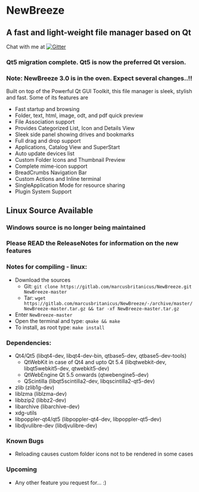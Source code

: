 # NewBreeze
## A fast and light-weight file manager based on Qt

Chat with me at [![Gitter](https://badges.gitter.im/Join%20Chat.svg)](https://gitter.im/newbreeze-fm/)

### Qt5 migration complete. Qt5 is now the preferred Qt version.

### Note: NewBreeze 3.0 is in the oven. Expect several changes..!!

Built on top of the Powerful Qt GUI Toolkit, this file manager is sleek, stylish and fast.
Some of its features are

* Fast startup and browsing
* Folder, text, html, image, odt, and pdf quick preview
* File Association support
* Provides Categorized List, Icon and Details View
* Sleek side panel showing drives and bookmarks
* Full drag and drop support
* Applications, Catalog View and SuperStart
* Auto update devices list
* Custom Folder Icons and Thumbnail Preview
* Complete mime-icon support
* BreadCrumbs Navigation Bar
* Custom Actions and Inline terminal
* SingleApplication Mode for resource sharing
* Plugin System Support

## Linux Source Available
### Windows source is no longer being maintained

### Please READ the ReleaseNotes for information on the new features

### Notes for compiling - linux:

* Download the sources
   - Git: `git clone https://gitlab.com/marcusbritanicus/NewBreeze.git NewBreeze-master`
   - Tar: `wget https://gitlab.com/marcusbritanicus/NewBreeze/-/archive/master/NewBreeze-master.tar.gz && tar -xf NewBreeze-master.tar.gz`
* Enter `NewBreeze-master`
* Open the terminal and type: `qmake && make`
* To install, as root type: `make install`

### Dependencies:
* Qt4/Qt5 (libqt4-dev, libqt4-dev-bin, qtbase5-dev, qtbase5-dev-tools)
    * QtWebKit in case of Qt4 and upto Qt 5.4 (libqtwebkit-dev, libqt5webkit5-dev, qtwebkit5-dev)
    * QtWebEngine Qt 5.5 onwards (qtwebengine5-dev)
    * QScintilla (libqt5scintilla2-dev, libqscintilla2-qt5-dev)
* zlib (zlib1g-dev)
* liblzma (liblzma-dev)
* libbzip2 (libbz2-dev)
* libarchive (libarchive-dev)
* xdg-utils
* libpoppler-qt4/qt5 (libpoppler-qt4-dev, libpoppler-qt5-dev)
* libdjvulibre-dev (libdjvulibre-dev)

### Known Bugs
* Reloading causes custom folder icons not to be rendered in some cases

### Upcoming
* Any other feature you request for... :)
